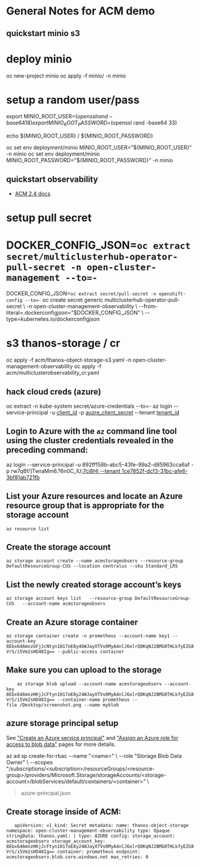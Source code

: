 # General Notes for ACM demo

## quickstart minio s3
# deploy minio
oc new-project minio
oc apply -f minio/ -n minio

# setup a random user/pass
export MINIO_ROOT_USER=$(openssl rand -base64 18)
export MINIO_ROOT_PASSWORD=$(openssl rand -base64 33)

echo ${MINIO_ROOT_USER} / ${MINIO_ROOT_PASSWORD}

oc set env deployment/minio MINIO_ROOT_USER="${MINIO_ROOT_USER}" -n minio
oc set env deployment/minio MINIO_ROOT_PASSWORD="${MINIO_ROOT_PASSWORD}" -n minio

## quickstart observability
- [ACM 2.4 docs]()
# setup pull secret
# DOCKER_CONFIG_JSON=`oc extract secret/multiclusterhub-operator-pull-secret -n open-cluster-management --to=-`
DOCKER_CONFIG_JSON=`oc extract secret/pull-secret -n openshift-config --to=-`
oc create secret generic multiclusterhub-operator-pull-secret \\
-n open-cluster-management-observability \\
--from-literal=.dockerconfigjson="$DOCKER_CONFIG_JSON" \\
--type=kubernetes.io/dockerconfigjson
# s3 thanos-storage / cr
oc apply -f acm/thanos-object-storage-s3.yaml -n open-cluster-management-observability
oc apply -f acm/multiclusterobservability_cr.yaml


## hack cloud creds (azure)
oc extract -n kube-system secret/azure-credentials --to=-
az login --service-principal -u [client_id]() -p [auzre_client_secret]() --tenant [tenant_id]()

## Login to Azure with the `az` command line tool using the cluster credentials revealed in the preceding command:
az login --service-principal -u 892ff158b-abc5-43fe-99a2-d85963cca6af -p rw7q6f/]TwraMm6.?6n0C_lU[:7ci8HI --tenant 1ce7852f-dcf3-31bc-afe6-3bf81ab721fb
]()

## List your Azure resources and locate an Azure resource group that is appropriate for the storage account
`az resource list`

## Create the storage account
`az storage account create --name acmstorageobserv --resource-group DefaultResourceGroup-CUS --location centralus --sku Standard_LRS`

## List the newly created storage account’s keys
`az storage account keys list   --resource-group DefaultResourceGroup-CUS   --account-name acmstorageobserv`

## Create an Azure storage container
`az storage container create -n prometheus --account-name key1 --account-key 8Ebx646mnzGFjJcNtyn1017oE8y46WJayXTVs0MyA4nlJ6olrQOKqNJ2BMG0THLkfyEZG8VrS/i5Vm2sHD48Ig== --public-access container`

## Make sure you can upload to the storage
`    az storage blob upload --account-name acmstorageobserv --account-key 8Ebx646mnzHKjJcFtyn1017oE8y24WJayXTVs0MyA4nlJ6olrQOKqNJ2BMG0THLkfyEZG8VrS/i5Vm2sHD48Ig== --container-name prometheus --file /Desktop/screenshot.png --name myblob`

## azure storage principal setup
See ["Create an Azure service principal"]() and ["Assign an Azure role for access to blob data"]() pages for more details.

az ad sp create-for-rbac --name "\<name\>" \\
  --role "Storage Blob Data Owner" \\
  --scopes "/subscriptions/\<subscription\>/resourceGroups/\<resource-group\>/providers/Microsoft.Storage/storageAccounts/\<storage-account\>/blobServices/default/containers/\<container\>" \\
> azure-principal.json

## Create storage inside of ACM:
`	apiVersion: v1
	kind: Secret
	metadata:
	  name: thanos-object-storage
	  namespace: open-cluster-management-observability
	type: Opaque
	stringData:
	  thanos.yaml: |
	    type: AZURE
	    config:
	      storage_account: acmstorageobserv
	      storage_account_key: 8Ebx646mnzHKjJcFtyn1017oE8y24WJayXTVs0MyA4nlJ6olrQOKqNJ2BMG0THLkfyEZG8VrS/i5Vm2sHD48Ig==
	      container: prometheus
	      endpoint: acmstorageobserv.blob.core.windows.net
	      max_retries: 0`

